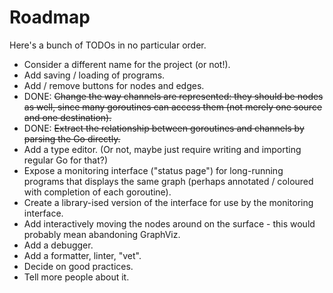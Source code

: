 # Roadmap

Here's a bunch of TODOs in no particular order.

* Consider a different name for the project (or not!).
* Add saving / loading of programs.
* Add / remove buttons for nodes and edges.
* DONE: ~~Change the way channels are represented: they should be nodes as well, since many goroutines can access them (not merely one source and one destination).~~
* DONE: ~~Extract the relationship between goroutines and channels by parsing the Go directly.~~
* Add a type editor. (Or not, maybe just require writing and importing regular Go for that?)
* Expose a monitoring interface ("status page") for long-running programs that displays the same graph (perhaps annotated / coloured with completion of each goroutine).
* Create a library-ised version of the interface for use by the monitoring interface.
* Add interactively moving the nodes around on the surface - this would probably mean abandoning GraphViz.
* Add a debugger.
* Add a formatter, linter, "vet".
* Decide on good practices.
* Tell more people about it.
